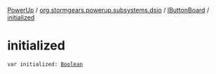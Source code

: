 [PowerUp](../../index.md) / [org.stormgears.powerup.subsystems.dsio](../index.md) / [IButtonBoard](index.md) / [initialized](./initialized.md)

# initialized

`var initialized: `[`Boolean`](https://kotlinlang.org/api/latest/jvm/stdlib/kotlin/-boolean/index.html)